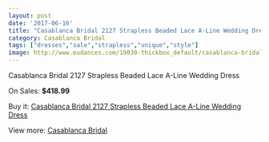 ```yaml
---
layout: post
date: '2017-06-16'
title: "Casablanca Bridal 2127 Strapless Beaded Lace A-Line Wedding Dress"
category: Casablanca Bridal
tags: ["dresses","sale","strapless","unique","style"]
image: http://www.eudances.com/19030-thickbox_default/casablanca-bridal-2127-strapless-beaded-lace-a-line-wedding-dress.jpg
---
```

Casablanca Bridal 2127 Strapless Beaded Lace A-Line Wedding Dress

On Sales: **$418.99**
<a href="https://www.eudances.com/en/casablanca-bridal/5659-casablanca-bridal-2127-strapless-beaded-lace-a-line-wedding-dress.html"><amp-img layout="responsive" width="600" height="600" src="//www.eudances.com/19030-thickbox_default/casablanca-bridal-2127-strapless-beaded-lace-a-line-wedding-dress.jpg" alt="Casablanca Bridal 2127 Strapless Beaded Lace A-Line Wedding Dress 0" /></a>
<a href="https://www.eudances.com/en/casablanca-bridal/5659-casablanca-bridal-2127-strapless-beaded-lace-a-line-wedding-dress.html"><amp-img layout="responsive" width="600" height="600" src="//www.eudances.com/19032-thickbox_default/casablanca-bridal-2127-strapless-beaded-lace-a-line-wedding-dress.jpg" alt="Casablanca Bridal 2127 Strapless Beaded Lace A-Line Wedding Dress 1" /></a>
<a href="https://www.eudances.com/en/casablanca-bridal/5659-casablanca-bridal-2127-strapless-beaded-lace-a-line-wedding-dress.html"><amp-img layout="responsive" width="600" height="600" src="//www.eudances.com/19031-thickbox_default/casablanca-bridal-2127-strapless-beaded-lace-a-line-wedding-dress.jpg" alt="Casablanca Bridal 2127 Strapless Beaded Lace A-Line Wedding Dress 2" /></a>

Buy it: [Casablanca Bridal 2127 Strapless Beaded Lace A-Line Wedding Dress](https://www.eudances.com/en/casablanca-bridal/5659-casablanca-bridal-2127-strapless-beaded-lace-a-line-wedding-dress.html "Casablanca Bridal 2127 Strapless Beaded Lace A-Line Wedding Dress")

View more: [Casablanca Bridal](https://www.eudances.com/en/4-casablanca-bridal "Casablanca Bridal")